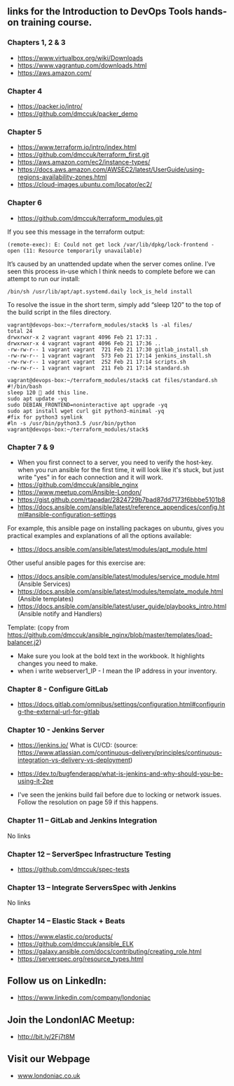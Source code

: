 ## links for the Introduction to DevOps Tools hands-on training course.

### Chapters 1, 2 & 3

  * https://www.virtualbox.org/wiki/Downloads
  * https://www.vagrantup.com/downloads.html
  * https://aws.amazon.com/

### Chapter 4

  * https://packer.io/intro/
  * https://github.com/dmccuk/packer_demo

### Chapter 5

  * https://www.terraform.io/intro/index.html
  * https://github.com/dmccuk/terraform_first.git
  * https://aws.amazon.com/ec2/instance-types/
  * https://docs.aws.amazon.com/AWSEC2/latest/UserGuide/using-regions-availability-zones.html
  * https://cloud-images.ubuntu.com/locator/ec2/ 

### Chapter 6

  * https://github.com/dmccuk/terraform_modules.git

If you see this message in the terraform output:

````
(remote-exec): E: Could not get lock /var/lib/dpkg/lock-frontend - open (11: Resource temporarily unavailable)
````

It’s caused by an unattended update when the server comes online. I’ve seen this process in-use which I think needs to complete before we can attempt to run our install:

````
/bin/sh /usr/lib/apt/apt.systemd.daily lock_is_held install
````

To resolve the issue in the short term, simply add “sleep 120” to the top of the build script in the files directory.

````
vagrant@devops-box:~/terraform_modules/stack$ ls -al files/
total 24
drwxrwxr-x 2 vagrant vagrant 4096 Feb 21 17:31 .
drwxrwxr-x 4 vagrant vagrant 4096 Feb 21 17:36 ..
-rw-rw-r-- 1 vagrant vagrant  721 Feb 21 17:30 gitlab_install.sh
-rw-rw-r-- 1 vagrant vagrant  573 Feb 21 17:14 jenkins_install.sh
-rw-rw-r-- 1 vagrant vagrant  252 Feb 21 17:14 scripts.sh
-rw-rw-r-- 1 vagrant vagrant  211 Feb 21 17:14 standard.sh

vagrant@devops-box:~/terraform_modules/stack$ cat files/standard.sh
#!/bin/bash
sleep 120  add this line.
sudo apt update -yq
sudo DEBIAN_FRONTEND=noninteractive apt upgrade -yq
sudo apt install wget curl git python3-minimal -yq
#fix for python3 symlink
#ln -s /usr/bin/python3.5 /usr/bin/python
vagrant@devops-box:~/terraform_modules/stack$
````

### Chapter 7 & 9

  * When you first connect to a server, you need to verify the host-key. when you run ansible for the first time, it will look like it's stuck, but just write "yes" in for each connection and it will work.
  * https://github.com/dmccuk/ansible_nginx
  * https://www.meetup.com/Ansible-London/
  * https://gist.github.com/rtapadar/2824729b7bad87dd7173f6bbbe5101b8
  * https://docs.ansible.com/ansible/latest/reference_appendices/config.html#ansible-configuration-settings 

For example, this ansible page on installing packages on ubuntu, gives you practical examples and explanations of all the options available:
  * https://docs.ansible.com/ansible/latest/modules/apt_module.html


Other useful ansible pages for this exercise are:
  * https://docs.ansible.com/ansible/latest/modules/service_module.html (Ansible Services)
  * https://docs.ansible.com/ansible/latest/modules/template_module.html (Ansible templates)
  * https://docs.ansible.com/ansible/latest/user_guide/playbooks_intro.html (Ansible notify and Handlers)

Template: (copy from https://github.com/dmccuk/ansible_nginx/blob/master/templates/load-balancer.j2)

  * Make sure you look at the bold text in the workbook. It highlights changes you need to make.
  * when i write webserver1_IP - I mean the IP address in your inventory.

### Chapter 8 - Configure GitLab

  * https://docs.gitlab.com/omnibus/settings/configuration.html#configuring-the-external-url-for-gitlab

### Chapter 10 - Jenkins Server

  * https://jenkins.io/
What is CI/CD:
(source: https://www.atlassian.com/continuous-delivery/principles/continuous-integration-vs-delivery-vs-deployment)
  * https://dev.to/bugfenderapp/what-is-jenkins-and-why-should-you-be-using-it-2pe


  * I've seen the jenkins build fail before due to locking or network issues. Follow the resolution on page 59 if this happens.
### Chapter 11 – GitLab and Jenkins Integration 
No links

### Chapter 12 – ServerSpec Infrastructure Testing

  * https://github.com/dmccuk/spec-tests

### Chapter 13 – Integrate ServersSpec with Jenkins
No links

### Chapter 14 – Elastic Stack + Beats

  * https://www.elastic.co/products/
  * https://github.com/dmccuk/ansible_ELK
  * https://galaxy.ansible.com/docs/contributing/creating_role.html
  * https://serverspec.org/resource_types.html

## Follow us on LinkedIn:

  * https://www.linkedin.com/company/londoniac

## Join the LondonIAC Meetup:

  * http://bit.ly/2Fj7t8M

## Visit our Webpage

  * www.londoniac.co.uk


